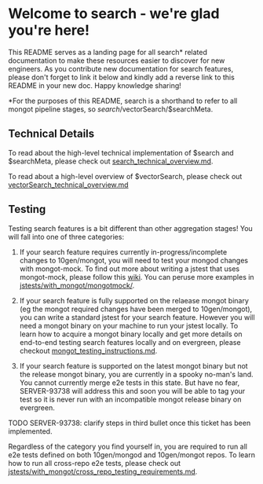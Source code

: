 # Welcome to search - we're glad you're here!

This README serves as a landing page for all search\* related documentation to make these resources easier to discover for new engineers. As you contribute new documentation for search features, please don't forget to link it below and kindly add a reverse link to this README in your new doc. Happy knowledge sharing!

\*For the purposes of this README, search is a shorthand to refer to all mongot pipeline stages, so $search/$vectorSearch/$searchMeta.

## Technical Details

To read about the high-level technical implementation of $search and $searchMeta, please check out [search_technical_overview.md](https://github.com/10gen/mongo/blob/master/src/mongo/db/query/search/search_technical_overview.md).

To read about a high-level overview of $vectorSearch, please check out [vectorSearch_technical_overview.md](https://github.com/10gen/mongo/master/src/mongo/db/pipeline/search/vectorSearch_technical_overview.md)

## Testing

Testing search features is a bit different than other aggregation stages! You will fall into one of three categories:

1. If your search feature requires currently in-progress/incomplete changes to 10gen/mongot, you will need to test your mongod changes with mongot-mock. To find out more about writing a jstest that uses mongot-mock, please follow this [wiki](https://wiki.corp.mongodb.com/display/~zixuan.zhuang@mongodb.com/How+to+run+%24search+locally+using+Mongot+Mock). You can peruse more examples in [jstests/with_mongot/mongotmock/](https://github.com/10gen/mongo/blob/master/jstests/with_mongot/mongotmock/).

2. If your search feature is fully supported on the relaease mongot binary (eg the mongot required changes have been merged to 10gen/mongot), you can write a standard jstest for your search feature. However you will need a mongot binary on your machine to run your jstest locally. To learn how to acquire a mongot binary locally and get more details on end-to-end testing search features locally and on evergreen, please checkout [mongot_testing_instructions.md](https://github.com/10gen/mongo/blob/master/jstests/with_mongot/e2e/mongot_testing_instructions.md).

3. If your search feature is supported on the latest mongot binary but not the release mongot binary, you are currently in a spooky no-man's land. You cannot currently merge e2e tests in this state. But have no fear, SERVER-93738 will address this and soon you will be able to tag your test so it is never run with an incompatible mongot release binary on evergreen.

TODO SERVER-93738: clarify steps in third bullet once this ticket has been implemented.

Regardless of the category you find yourself in, you are required to run all e2e tests defined on both 10gen/mongod and 10gen/mongot repos. To learn how to run all cross-repo e2e tests, please check out [jstests/with_mongot/cross_repo_testing_requirements.md](https://github.com/10gen/mongo/blob/master/jstests/with_mongot/e2e/cross_repo_testing_requirements.md).
